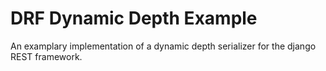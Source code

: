 # DRF Dynamic Depth Example

An examplary implementation of a dynamic depth serializer for the django REST framework.
